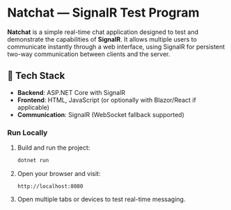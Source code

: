 # Natchat — SignalR Test Program

**Natchat** is a simple real-time chat application designed to test and demonstrate the capabilities of **SignalR**. It allows multiple users to communicate instantly through a web interface, using SignalR for persistent two-way communication between clients and the server.

## 🧰 Tech Stack

* **Backend**: ASP.NET Core with SignalR
* **Frontend**: HTML, JavaScript (or optionally with Blazor/React if applicable)
* **Communication**: SignalR (WebSocket fallback supported)

### Run Locally

1. Build and run the project:

   ```bash
   dotnet run
   ```

2. Open your browser and visit:

   ```
   http://localhost:8080
   ```

3. Open multiple tabs or devices to test real-time messaging.
